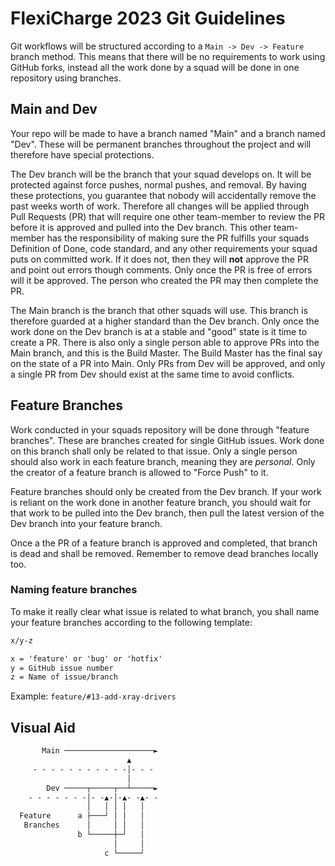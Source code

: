 # FlexiCharge 2023 Git Guidelines

Git workflows will be structured according to a `Main -> Dev -> Feature` branch method. This means that there will be no requirements to work using GitHub forks, instead all the work done by a squad will be done in one repository using branches.

## Main and Dev

Your repo will be made to have a branch named "Main" and a branch named "Dev". These will be permanent branches throughout the project and will therefore have special protections.

The Dev branch will be the branch that your squad develops on. It will be protected against force pushes, normal pushes, and removal. By having these protections, you guarantee that nobody will accidentally remove the past weeks worth of work. Therefore all changes will be applied through Pull Requests (PR) that will require one other team-member to review the PR before it is approved and pulled into the Dev branch. This other team-member has the responsibility of making sure the PR fulfills your squads Definition of Done, code standard, and any other requirements your squad puts on committed work. If it does not, then they will **not** approve the PR and point out errors though comments. Only once the PR is free of errors will it be approved. The person who created the PR may then complete the PR.

The Main branch is the branch that other squads will use. This branch is therefore guarded at a higher standard than the Dev branch. Only once the work done on the Dev branch is at a stable and "good" state is it time to create a PR. There is also only a single person able to approve PRs into the Main branch, and this is the Build Master. The Build Master has the final say on the state of a PR into Main. Only PRs from Dev will be approved, and only a single PR from Dev should exist at the same time to avoid conflicts.

## Feature Branches

Work conducted in your squads repository will be done through "feature branches". These are branches created for single GitHub issues. Work done on this branch shall only be related to that issue. Only a single person should also work in each feature branch, meaning they are *personal*. Only the creator of a feature branch is allowed to "Force Push" to it.

Feature branches should only be created from the Dev branch. If your work is reliant on the work done in another feature branch, you should wait for that work to be pulled into the Dev branch, then pull the latest version of the Dev branch into your feature branch.

Once a the PR of a feature branch is approved and completed, that branch is dead and shall be removed. Remember to remove dead branches locally too.

### Naming feature branches

To make it really clear what issue is related to what branch, you shall name your feature branches according to the following template:

```txt
x/y-z

x = 'feature' or 'bug' or 'hotfix'
y = GitHub issue number
z = Name of issue/branch
```

Example: `feature/#13-add-xray-drivers`

## Visual Aid

```txt
       Main ────────────────────►
                          ▲
     - - - - - - - - - - -│- - -
                          │
        Dev ─────┬─────┬──┴─────►
    - - - - - - -│- -▲-│-▲- -▲- -
                 │   │ │ │   │
  Feature      a ├───┘ │ │   │
   Branches      │     │ │   │
               b └─────┼─┘   │
                       │     │
                     c └─────┘
```
